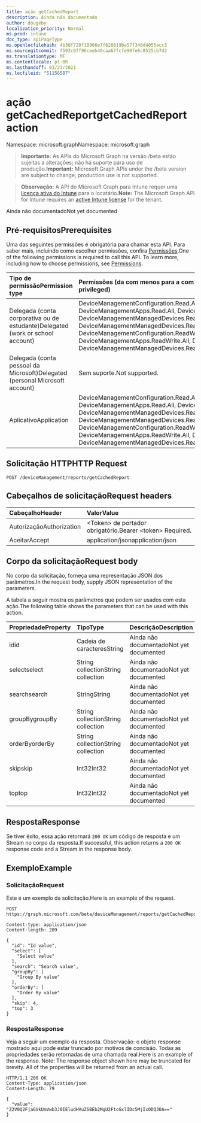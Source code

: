 ```yaml
---
title: ação getCachedReport
description: Ainda não documentado
author: dougeby
localization_priority: Normal
ms.prod: intune
doc_type: apiPageType
ms.openlocfilehash: 4b38f720f18966e7f628819ba57f348d4055acc3
ms.sourcegitcommit: f592c9ff96ceeb40caa67fcfe90fe6c8525cb7d2
ms.translationtype: MT
ms.contentlocale: pt-BR
ms.lasthandoff: 03/23/2021
ms.locfileid: "51156587"
---
```

# <a name="getcachedreport-action"></a><span data-ttu-id="3b186-103">ação getCachedReport</span><span class="sxs-lookup"><span data-stu-id="3b186-103">getCachedReport action</span></span>

<span data-ttu-id="3b186-104">Namespace: microsoft.graph</span><span class="sxs-lookup"><span data-stu-id="3b186-104">Namespace: microsoft.graph</span></span>

> <span data-ttu-id="3b186-105">**Importante:** As APIs do Microsoft Graph na versão /beta estão sujeitas a alterações; não há suporte para uso de produção.</span><span class="sxs-lookup"><span data-stu-id="3b186-105">**Important:** Microsoft Graph APIs under the /beta version are subject to change; production use is not supported.</span></span>

> <span data-ttu-id="3b186-106">**Observação:** A API do Microsoft Graph para Intune requer uma [licença ativa do Intune](https://go.microsoft.com/fwlink/?linkid=839381) para o locatário.</span><span class="sxs-lookup"><span data-stu-id="3b186-106">**Note:** The Microsoft Graph API for Intune requires an [active Intune license](https://go.microsoft.com/fwlink/?linkid=839381) for the tenant.</span></span>

<span data-ttu-id="3b186-107">Ainda não documentado</span><span class="sxs-lookup"><span data-stu-id="3b186-107">Not yet documented</span></span>

## <a name="prerequisites"></a><span data-ttu-id="3b186-108">Pré-requisitos</span><span class="sxs-lookup"><span data-stu-id="3b186-108">Prerequisites</span></span>
<span data-ttu-id="3b186-p101">Uma das seguintes permissões é obrigatória para chamar esta API. Para saber mais, incluindo como escolher permissões, confira [Permissões](/graph/permissions-reference).</span><span class="sxs-lookup"><span data-stu-id="3b186-p101">One of the following permissions is required to call this API. To learn more, including how to choose permissions, see [Permissions](/graph/permissions-reference).</span></span>

|<span data-ttu-id="3b186-111">Tipo de permissão</span><span class="sxs-lookup"><span data-stu-id="3b186-111">Permission type</span></span>|<span data-ttu-id="3b186-112">Permissões (da com menos para a com mais privilégios)</span><span class="sxs-lookup"><span data-stu-id="3b186-112">Permissions (from least to most privileged)</span></span>|
|:---|:---|
|<span data-ttu-id="3b186-113">Delegada (conta corporativa ou de estudante)</span><span class="sxs-lookup"><span data-stu-id="3b186-113">Delegated (work or school account)</span></span>|<span data-ttu-id="3b186-114">DeviceManagementConfiguration.Read.All, DeviceManagementConfiguration.ReadWrite.All, DeviceManagementApps.Read.All, DeviceManagementApps.ReadWrite.All, DeviceManagementManagedDevices.Read.All, DeviceManagementManagedDevices.ReadWrite.All</span><span class="sxs-lookup"><span data-stu-id="3b186-114">DeviceManagementConfiguration.Read.All, DeviceManagementConfiguration.ReadWrite.All, DeviceManagementApps.Read.All, DeviceManagementApps.ReadWrite.All, DeviceManagementManagedDevices.Read.All, DeviceManagementManagedDevices.ReadWrite.All</span></span>|
|<span data-ttu-id="3b186-115">Delegada (conta pessoal da Microsoft)</span><span class="sxs-lookup"><span data-stu-id="3b186-115">Delegated (personal Microsoft account)</span></span>|<span data-ttu-id="3b186-116">Sem suporte.</span><span class="sxs-lookup"><span data-stu-id="3b186-116">Not supported.</span></span>|
|<span data-ttu-id="3b186-117">Aplicativo</span><span class="sxs-lookup"><span data-stu-id="3b186-117">Application</span></span>|<span data-ttu-id="3b186-118">DeviceManagementConfiguration.Read.All, DeviceManagementConfiguration.ReadWrite.All, DeviceManagementApps.Read.All, DeviceManagementApps.ReadWrite.All, DeviceManagementManagedDevices.Read.All, DeviceManagementManagedDevices.ReadWrite.All</span><span class="sxs-lookup"><span data-stu-id="3b186-118">DeviceManagementConfiguration.Read.All, DeviceManagementConfiguration.ReadWrite.All, DeviceManagementApps.Read.All, DeviceManagementApps.ReadWrite.All, DeviceManagementManagedDevices.Read.All, DeviceManagementManagedDevices.ReadWrite.All</span></span>|

## <a name="http-request"></a><span data-ttu-id="3b186-119">Solicitação HTTP</span><span class="sxs-lookup"><span data-stu-id="3b186-119">HTTP Request</span></span>
<!-- {
  "blockType": "ignored"
}
-->
``` http
POST /deviceManagement/reports/getCachedReport
```

## <a name="request-headers"></a><span data-ttu-id="3b186-120">Cabeçalhos de solicitação</span><span class="sxs-lookup"><span data-stu-id="3b186-120">Request headers</span></span>
|<span data-ttu-id="3b186-121">Cabeçalho</span><span class="sxs-lookup"><span data-stu-id="3b186-121">Header</span></span>|<span data-ttu-id="3b186-122">Valor</span><span class="sxs-lookup"><span data-stu-id="3b186-122">Value</span></span>|
|:---|:---|
|<span data-ttu-id="3b186-123">Autorização</span><span class="sxs-lookup"><span data-stu-id="3b186-123">Authorization</span></span>|<span data-ttu-id="3b186-124">&lt;Token&gt; de portador obrigatório.</span><span class="sxs-lookup"><span data-stu-id="3b186-124">Bearer &lt;token&gt; Required.</span></span>|
|<span data-ttu-id="3b186-125">Aceitar</span><span class="sxs-lookup"><span data-stu-id="3b186-125">Accept</span></span>|<span data-ttu-id="3b186-126">application/json</span><span class="sxs-lookup"><span data-stu-id="3b186-126">application/json</span></span>|

## <a name="request-body"></a><span data-ttu-id="3b186-127">Corpo da solicitação</span><span class="sxs-lookup"><span data-stu-id="3b186-127">Request body</span></span>
<span data-ttu-id="3b186-128">No corpo da solicitação, forneça uma representação JSON dos parâmetros.</span><span class="sxs-lookup"><span data-stu-id="3b186-128">In the request body, supply JSON representation of the parameters.</span></span>

<span data-ttu-id="3b186-129">A tabela a seguir mostra os parâmetros que podem ser usados com esta ação.</span><span class="sxs-lookup"><span data-stu-id="3b186-129">The following table shows the parameters that can be used with this action.</span></span>

|<span data-ttu-id="3b186-130">Propriedade</span><span class="sxs-lookup"><span data-stu-id="3b186-130">Property</span></span>|<span data-ttu-id="3b186-131">Tipo</span><span class="sxs-lookup"><span data-stu-id="3b186-131">Type</span></span>|<span data-ttu-id="3b186-132">Descrição</span><span class="sxs-lookup"><span data-stu-id="3b186-132">Description</span></span>|
|:---|:---|:---|
|<span data-ttu-id="3b186-133">id</span><span class="sxs-lookup"><span data-stu-id="3b186-133">id</span></span>|<span data-ttu-id="3b186-134">Cadeia de caracteres</span><span class="sxs-lookup"><span data-stu-id="3b186-134">String</span></span>|<span data-ttu-id="3b186-135">Ainda não documentado</span><span class="sxs-lookup"><span data-stu-id="3b186-135">Not yet documented</span></span>|
|<span data-ttu-id="3b186-136">select</span><span class="sxs-lookup"><span data-stu-id="3b186-136">select</span></span>|<span data-ttu-id="3b186-137">String collection</span><span class="sxs-lookup"><span data-stu-id="3b186-137">String collection</span></span>|<span data-ttu-id="3b186-138">Ainda não documentado</span><span class="sxs-lookup"><span data-stu-id="3b186-138">Not yet documented</span></span>|
|<span data-ttu-id="3b186-139">search</span><span class="sxs-lookup"><span data-stu-id="3b186-139">search</span></span>|<span data-ttu-id="3b186-140">String</span><span class="sxs-lookup"><span data-stu-id="3b186-140">String</span></span>|<span data-ttu-id="3b186-141">Ainda não documentado</span><span class="sxs-lookup"><span data-stu-id="3b186-141">Not yet documented</span></span>|
|<span data-ttu-id="3b186-142">groupBy</span><span class="sxs-lookup"><span data-stu-id="3b186-142">groupBy</span></span>|<span data-ttu-id="3b186-143">String collection</span><span class="sxs-lookup"><span data-stu-id="3b186-143">String collection</span></span>|<span data-ttu-id="3b186-144">Ainda não documentado</span><span class="sxs-lookup"><span data-stu-id="3b186-144">Not yet documented</span></span>|
|<span data-ttu-id="3b186-145">orderBy</span><span class="sxs-lookup"><span data-stu-id="3b186-145">orderBy</span></span>|<span data-ttu-id="3b186-146">String collection</span><span class="sxs-lookup"><span data-stu-id="3b186-146">String collection</span></span>|<span data-ttu-id="3b186-147">Ainda não documentado</span><span class="sxs-lookup"><span data-stu-id="3b186-147">Not yet documented</span></span>|
|<span data-ttu-id="3b186-148">skip</span><span class="sxs-lookup"><span data-stu-id="3b186-148">skip</span></span>|<span data-ttu-id="3b186-149">Int32</span><span class="sxs-lookup"><span data-stu-id="3b186-149">Int32</span></span>|<span data-ttu-id="3b186-150">Ainda não documentado</span><span class="sxs-lookup"><span data-stu-id="3b186-150">Not yet documented</span></span>|
|<span data-ttu-id="3b186-151">top</span><span class="sxs-lookup"><span data-stu-id="3b186-151">top</span></span>|<span data-ttu-id="3b186-152">Int32</span><span class="sxs-lookup"><span data-stu-id="3b186-152">Int32</span></span>|<span data-ttu-id="3b186-153">Ainda não documentado</span><span class="sxs-lookup"><span data-stu-id="3b186-153">Not yet documented</span></span>|



## <a name="response"></a><span data-ttu-id="3b186-154">Resposta</span><span class="sxs-lookup"><span data-stu-id="3b186-154">Response</span></span>
<span data-ttu-id="3b186-155">Se tiver êxito, essa ação retornará `200 OK` um código de resposta e um Stream no corpo da resposta.</span><span class="sxs-lookup"><span data-stu-id="3b186-155">If successful, this action returns a `200 OK` response code and a Stream in the response body.</span></span>

## <a name="example"></a><span data-ttu-id="3b186-156">Exemplo</span><span class="sxs-lookup"><span data-stu-id="3b186-156">Example</span></span>

### <a name="request"></a><span data-ttu-id="3b186-157">Solicitação</span><span class="sxs-lookup"><span data-stu-id="3b186-157">Request</span></span>
<span data-ttu-id="3b186-158">Este é um exemplo da solicitação.</span><span class="sxs-lookup"><span data-stu-id="3b186-158">Here is an example of the request.</span></span>
``` http
POST https://graph.microsoft.com/beta/deviceManagement/reports/getCachedReport

Content-type: application/json
Content-length: 209

{
  "id": "Id value",
  "select": [
    "Select value"
  ],
  "search": "Search value",
  "groupBy": [
    "Group By value"
  ],
  "orderBy": [
    "Order By value"
  ],
  "skip": 4,
  "top": 3
}
```

### <a name="response"></a><span data-ttu-id="3b186-159">Resposta</span><span class="sxs-lookup"><span data-stu-id="3b186-159">Response</span></span>
<span data-ttu-id="3b186-p102">Veja a seguir um exemplo da resposta. Observação: o objeto response mostrado aqui pode estar truncado por motivos de concisão. Todas as propriedades serão retornadas de uma chamada real.</span><span class="sxs-lookup"><span data-stu-id="3b186-p102">Here is an example of the response. Note: The response object shown here may be truncated for brevity. All of the properties will be returned from an actual call.</span></span>
``` http
HTTP/1.1 200 OK
Content-Type: application/json
Content-Length: 79

{
  "value": "Z2V0Q2FjaGVkUmVwb3J0IEludHVuZSBEb2MgU2FtcGxlIDc5MjIxODQ3OA=="
}
```




